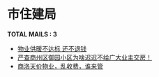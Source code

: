 # 市住建局
__TOTAL MAILS : 3__
- [物业供暖不达标  还不退钱](../../categories/mails/2211.md)
- [严查商州区御园小区为啥迟迟不给广大业主交房！](../../categories/mails/1677.md)
- [商洛天价物业，乱收费，谁来管](../../categories/mails/1225.md)